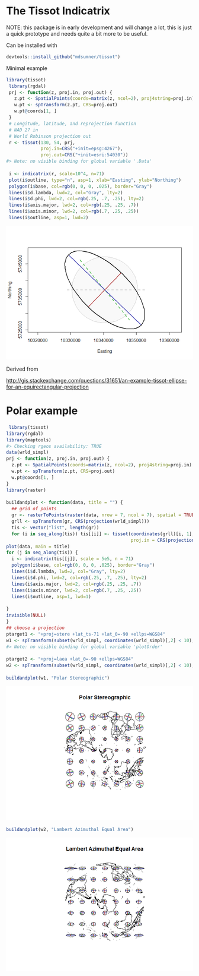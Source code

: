 <!-- README.md is generated from README.Rmd. Please edit that file -->
The Tissot Indicatrix
=====================

NOTE: this package is in early development and will change a lot, this is just a quick prototype and needs quite a bit more to be useful. 

Can be installed with

``` r
devtools::install_github("mdsumner/tissot")
```

Minimal example

``` r
library(tissot)
 library(rgdal)
 prj <- function(z, proj.in, proj.out) {
   z.pt <- SpatialPoints(coords=matrix(z, ncol=2), proj4string=proj.in)
   w.pt <- spTransform(z.pt, CRS=proj.out)
   w.pt@coords[1, ]
 }
 # Longitude, latitude, and reprojection function
 # NAD 27 in
 # World Robinson projection out
 r <- tissot(130, 54, prj,
             proj.in=CRS("+init=epsg:4267"),
             proj.out=CRS("+init=esri:54030"))
#> Note: no visible binding for global variable '.Data'

 i <- indicatrix(r, scale=10^4, n=71)
 plot(i$outline, type="n", asp=1, xlab="Easting", ylab="Northing")
 polygon(i$base, col=rgb(0, 0, 0, .025), border="Gray")
 lines(i$d.lambda, lwd=2, col="Gray", lty=2)
 lines(i$d.phi, lwd=2, col=rgb(.25, .7, .25), lty=2)
 lines(i$axis.major, lwd=2, col=rgb(.25, .25, .7))
 lines(i$axis.minor, lwd=2, col=rgb(.7, .25, .25))
 lines(i$outline, asp=1, lwd=2)
```

![](readmefigs/README-unnamed-chunk-3-1.png)

Derived from

<http://gis.stackexchange.com/questions/31651/an-example-tissot-ellipse-for-an-equirectangular-projection>

Polar example
=============

``` r
 library(tissot)
library(rgdal)
library(maptools)
#> Checking rgeos availability: TRUE
data(wrld_simpl)
prj <- function(z, proj.in, proj.out) {
  z.pt <- SpatialPoints(coords=matrix(z, ncol=2), proj4string=proj.in)
  w.pt <- spTransform(z.pt, CRS=proj.out)
  w.pt@coords[1, ]
}
library(raster)

buildandplot <- function(data, title = "") {
  ## grid of points
  gr <- rasterToPoints(raster(data, nrow = 7, ncol = 7), spatial = TRUE)
  grll <- spTransform(gr, CRS(projection(wrld_simpl)))
  tis <- vector("list", length(gr))
  for (i in seq_along(tis)) tis[[i]] <- tissot(coordinates(grll)[i, 1], coordinates(grll)[i, 2], prj,  
                                               proj.in = CRS(projection(wrld_simpl)), proj.out = projection(data))
plot(data, main = title)
for (j in seq_along(tis)) {
  i <- indicatrix(tis[[j]], scale = 5e5, n = 71)
  polygon(i$base, col=rgb(0, 0, 0, .025), border="Gray")
  lines(i$d.lambda, lwd=2, col="Gray", lty=2)
  lines(i$d.phi, lwd=2, col=rgb(.25, .7, .25), lty=2)
  lines(i$axis.major, lwd=2, col=rgb(.25, .25, .7))
  lines(i$axis.minor, lwd=2, col=rgb(.7, .25, .25))
  lines(i$outline, asp=1, lwd=1)
  
}
invisible(NULL)
}
## choose a projection
ptarget1 <- "+proj=stere +lat_ts-71 +lat_0=-90 +ellps=WGS84"
w1 <- spTransform(subset(wrld_simpl, coordinates(wrld_simpl)[,2] < 10), CRS(ptarget1))
#> Note: no visible binding for global variable 'plotOrder'

ptarget2 <- "+proj=laea +lat_0=-90 +ellps=WGS84"
w2 <- spTransform(subset(wrld_simpl, coordinates(wrld_simpl)[,2] < 10), CRS(ptarget2))

buildandplot(w1, "Polar Stereographic")
```

![](readmefigs/README-unnamed-chunk-4-1.png)

``` r
buildandplot(w2, "Lambert Azimuthal Equal Area")
```

![](readmefigs/README-unnamed-chunk-4-2.png)
